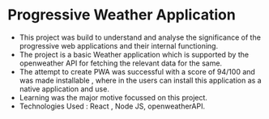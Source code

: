 # Progressive Weather Application

- This project was build to understand and analyse the significance of the progressive web applications and their internal functioning.
- The project is a basic Weather application which is supported by the openweather API for fetching the relevant data for the same.
- The attempt to create PWA was successful with a score of 94/100 and was made installable , where in the users can install this application as a native application and use.
- Learning was the major motive focussed on this project.
- Technologies Used : React , Node JS, openweatherAPI.

